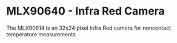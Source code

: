 ﻿# MLX90640 - Infra Red Camera
The MLX90614 is an 32x24 pixel Infra Red camera for noncontact temperature measurements
